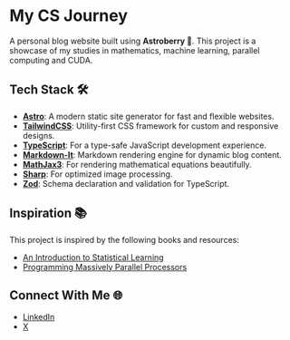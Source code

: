 # My CS Journey

A personal blog website built using **Astroberry 🍓**. This project is a showcase of my studies in mathematics, machine learning, parallel computing and CUDA.


## Tech Stack 🛠️

- **[Astro](https://astro.build/)**: A modern static site generator for fast and flexible websites.
- **[TailwindCSS](https://tailwindcss.com/)**: Utility-first CSS framework for custom and responsive designs.
- **[TypeScript](https://www.typescriptlang.org/)**: For a type-safe JavaScript development experience.
- **[Markdown-It](https://github.com/markdown-it/markdown-it)**: Markdown rendering engine for dynamic blog content.
- **[MathJax3](https://www.mathjax.org/)**: For rendering mathematical equations beautifully.
- **[Sharp](https://sharp.pixelplumbing.com/)**: For optimized image processing.
- **[Zod](https://github.com/colinhacks/zod)**: Schema declaration and validation for TypeScript.

## Inspiration 📚

This project is inspired by the following books and resources:
- [An Introduction to Statistical Learning](https://www.statlearning.com/)
- [Programming Massively Parallel Processors](https://www.elsevier.com/books/programming-massively-parallel-processors/kirk/978-0-12-415992-1)

## Connect With Me 🌐

- [LinkedIn](https://www.linkedin.com/in/onuronel13/)
- [X](https://x.com/honoronel?s=11)
